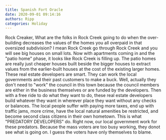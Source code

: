 ```yaml
---
title: Spanish Fort Oracle
date: 2020-09-01 09:14:16
authors: Ripp
categories: Holiday
---
```


 Rock Creaker,
What are the folks in Rock Creek going to do when the over-building decreases the values of the homes you all overpaid in that oversized subdivision?  I mean Rock Creek go through Rock Creek and you will see big houses on small lots.  Now with apartments coming in and the "patio home" phase, it looks like Rock Creek is filling up.  The patio homes are really just cheaper houses built beside the bigger houses to extract values from the earlier-built houses at the cost of the existing larger homes.
These real estate developers are smart.  They can work the local governments and their past customers to make a buck.
Well, actually they don't need to "work" the council in this town because the council members are either in the business themselves or are funded by the developers.
Then with a free ride to do what they want to do, these real estate developers build whatever they want in wherever place they want without any checks or balances.
The local people suffer with paying more taxes, end up with traffic jams, more crime, have the local natural amenities be restricted, and become second class citizens in their own hometown.
This is what "PREDATORY DEVELOPERS" do.
Right now, our local government work for these predators.  Because the mass voters are too busy working, they donot see what is going on.  I guess the voters have only themselves to blame.